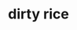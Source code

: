 ---
servings:
notes:
directions: |-
  * heat olive oil over medium high heat in a dutch oven or heavy bottomed pan
  * add beef, sausage and chicken liver (if using)
  * cook until no pink remains
  * add onion, garlic, green pepper, celery and cajun seasoning
  * stir until softened, about 5 minutes
  * add rice, broth and bay leaves
  * bring to a boil, reduce heat and simmer covered about 20-23 minutes or until rice is cooked
  * garnish with green onions and serve
  * recipe notes
  * freeze your chicken livers for about 20-30 minutes to allow for easy mincing
ingredients: |-
  * 1 tablespoon olive oil
  * 8 oz lean ground beef
  * 8 oz bulk sausage (i used chicken sausage)
  * 1 medium onion diced
  * 1 green pepper diced
  * 1 cup diced celery
  * 3 cloves garlic minced
  * 1 1/2 teaspoons cajun seasoning
  * 1 1/2 cups white rice uncooked
  * 3 1//2 cups chicken broth i use low sodium
  * 2 bay leaves
  * salt & pepper to taste
  * green onion for garnish
rating: 3
ease: intermediate
category: side dish
href: 'https://www.spendwithpennies.com/dirty-rice/'
totalTime:
cookTime:
prepTime:
title: dirty rice
path: /dirty-rice
---